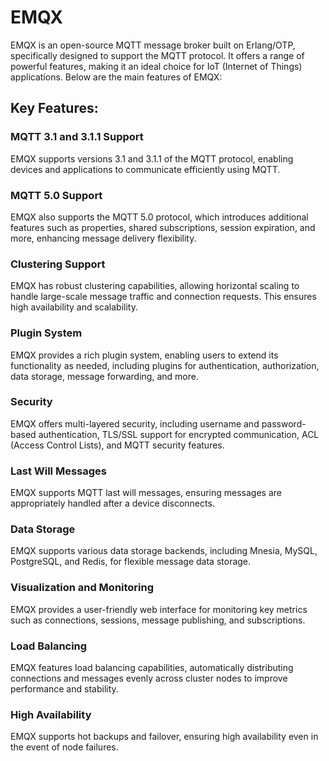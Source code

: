 # EMQX
EMQX is an open-source MQTT message broker built on Erlang/OTP, specifically designed to support the MQTT protocol. It offers a range of powerful features, making it an ideal choice for IoT (Internet of Things) applications. Below are the main features of EMQX:

## Key Features:

### MQTT 3.1 and 3.1.1 Support
EMQX supports versions 3.1 and 3.1.1 of the MQTT protocol, enabling devices and applications to communicate efficiently using MQTT.

### MQTT 5.0 Support
EMQX also supports the MQTT 5.0 protocol, which introduces additional features such as properties, shared subscriptions, session expiration, and more, enhancing message delivery flexibility.

### Clustering Support
EMQX has robust clustering capabilities, allowing horizontal scaling to handle large-scale message traffic and connection requests. This ensures high availability and scalability.

### Plugin System
EMQX provides a rich plugin system, enabling users to extend its functionality as needed, including plugins for authentication, authorization, data storage, message forwarding, and more.

### Security
EMQX offers multi-layered security, including username and password-based authentication, TLS/SSL support for encrypted communication, ACL (Access Control Lists), and MQTT security features.

### Last Will Messages
EMQX supports MQTT last will messages, ensuring messages are appropriately handled after a device disconnects.

### Data Storage
EMQX supports various data storage backends, including Mnesia, MySQL, PostgreSQL, and Redis, for flexible message data storage.

### Visualization and Monitoring
EMQX provides a user-friendly web interface for monitoring key metrics such as connections, sessions, message publishing, and subscriptions.

### Load Balancing
EMQX features load balancing capabilities, automatically distributing connections and messages evenly across cluster nodes to improve performance and stability.

### High Availability
EMQX supports hot backups and failover, ensuring high availability even in the event of node failures.